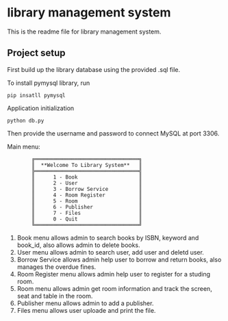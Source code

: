 # library management system
This is the readme file for library management system. 
## Project setup
First build up the library database using the provided .sql file.

To install pymysql library, run
```
pip insatll pymysql 
```
Application initialization
```
python db.py
```
Then provide the username and password to connect MySQL at port 3306.

Main menu:
```
        ╔══════════════════════════════════╗
        ║  **Welcome To Library System**   ║
        ╠══════════════════════════════════╣
        ║      1 - Book                    ║
        ║      2 - User                    ║
        ║      3 - Borrow Service          ║
        ║      4 - Room Register           ║
        ║      5 - Room                    ║
        ║      6 - Publisher               ║
        ║      7 - Files                   ║
        ║      0 - Quit                    ║
        ╚══════════════════════════════════╝
```

1. Book menu allows admin to search books by ISBN, keyword and book_id, also allows admin to delete books.
2. User menu allows admin to search user, add user and deletd user.
3. Borrow Service allows admin help user to borrow and return books, also manages the overdue fines.
4. Room Register menu allows admin help user to register for a studing room.
5. Room menu allows admin get room information and track the screen, seat and table in the room.
6. Publisher menu allows admin to add a publisher.
7. Files menu allows user uploade and print the file.

